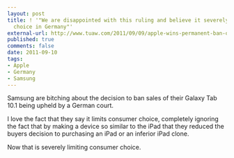 ```yaml
---
layout: post
title: ! '"We are disappointed with this ruling and believe it severely limits consumer
  choice in Germany"'
external-url: http://www.tuaw.com/2011/09/09/apple-wins-permanent-ban-on-samsung-tablet-in-germany/
published: true
comments: false
date: 2011-09-10
tags:
- Apple
- Germany
- Samsung
---
```


Samsung are bitching about the decision to ban sales of their Galaxy Tab 10.1 being upheld by a German court.

I love the fact that they say it limits consumer choice, completely ignoring the fact that by making a device so similar to the iPad that they reduced the buyers decision to purchasing an iPad or an inferior iPad clone.

Now that is severely limiting consumer choice.
